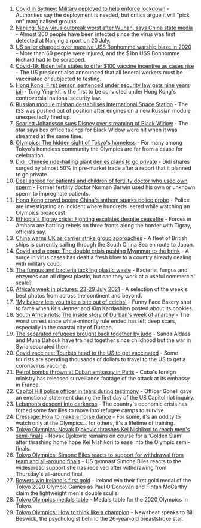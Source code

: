 1. [Covid in Sydney: Military deployed to help enforce lockdown](https://www.bbc.co.uk/news/world-australia-58021718) - Authorities say the deployment is needed, but critics argue it will "pick on" marginalised groups.
2. [Nanjing: New virus outbreak worst after Wuhan, says China state media](https://www.bbc.co.uk/news/world-asia-china-58021911) - Almost 200 people have been infected since the virus was first detected at Nanjing airport on 20 July.
3. [US sailor charged over massive USS Bonhomme warship blaze in 2020](https://www.bbc.co.uk/news/world-us-canada-58021390) - More than 60 people were injured, and the $1bn USS Bonhomme Richard had to be scrapped.
4. [Covid-19: Biden tells states to offer $100 vaccine incentive as cases rise](https://www.bbc.co.uk/news/world-us-canada-58020090) - The US president also announced that all federal workers must be vaccinated or subjected to testing.
5. [Hong Kong: First person sentenced under security law gets nine years jail](https://www.bbc.co.uk/news/world-asia-china-58022072) - Tong Ying-kit is the first to be convicted under Hong Kong's controversial national security law.
6. [Russian module mishap destabilises International Space Station](https://www.bbc.co.uk/news/science-environment-58021394) - The ISS was pushed out of position after engines on a new Russian module unexpectedly fired up.
7. [Scarlett Johansson sues Disney over streaming of Black Widow](https://www.bbc.co.uk/news/world-us-canada-58017445) - The star says box office takings for Black Widow were hit when it was streamed at the same time.
8. [Olympics: The hidden sight of Tokyo's homeless](https://www.bbc.co.uk/news/world-asia-58016848) - For many among Tokyo's homeless community the Olympics are far from a cause for celebration.
9. [Didi: Chinese ride-hailing giant denies plans to go private](https://www.bbc.co.uk/news/business-58021828) - Didi shares surged by almost 50% in pre-market trade after a report that it planned to go private.
10. [Deal agreed for patients and children of fertility doctor who used own sperm](https://www.bbc.co.uk/news/world-us-canada-58017079) - Former fertility doctor Norman Barwin used his own or unknown sperm to impregnate patients.
11. [Hong Kong crowd booing China's anthem sparks police probe](https://www.bbc.co.uk/news/world-asia-china-58022068) - Police are investigating an incident where hundreds jeered while watching an Olympics broadcast.
12. [Ethiopia's Tigray crisis: Fighting escalates despite ceasefire](https://www.bbc.co.uk/news/world-africa-58013100) - Forces in Amhara are battling rebels on three fronts along the border with Tigray, officials say.
13. [China warns UK as carrier strike group approaches](https://www.bbc.co.uk/news/world-asia-58015367) - A fleet of British ships is currently sailing through the South China Sea en route to Japan.
14. [Covid and a coup: The double crisis pushing Myanmar to the brink](https://www.bbc.co.uk/news/world-asia-57993930) - A surge in virus cases has dealt a fresh blow to a country already dealing with military coup.
15. [The fungus and bacteria tackling plastic waste](https://www.bbc.co.uk/news/business-57733178) - Bacteria, fungus and enzymes can all digest plastic, but can they work at a useful commercial scale?
16. [Africa's week in pictures: 23-29 July 2021](https://www.bbc.co.uk/news/world-africa-58012834) - A selection of the week's best photos from across the continent and beyond.
17. ['My bakery lets you take a bite out of celebs'](https://www.bbc.co.uk/news/business-57865991) - Funny Face Bakery shot to fame when Kris Jenner and Kim Kardashian posted about its cookies.
18. [South Africa riots: The inside story of Durban's week of anarchy](https://www.bbc.co.uk/news/world-africa-57996373) - The worst unrest since white-minority rule ended has left deep scars, especially in the coastal city of Durban.
19. [The separated refugees brought back together by judo](https://www.bbc.co.uk/news/world-58020945) - Sanda Aldass and Muna Dahouk have trained together since childhood but the war in Syria separated them.
20. [Covid vaccines: Tourists head to the US to get vaccinated](https://www.bbc.co.uk/news/world-us-canada-58004253) - Some tourists are spending thousands of dollars to travel to the US to get a coronavirus vaccine.
21. [Petrol bombs thrown at Cuban embassy in Paris](https://www.bbc.co.uk/news/world-57995485) - Cuba's foreign ministry has released surveillance footage of the attack at its embassy in France.
22. [Capitol Hill police officer in tears during testimony](https://www.bbc.co.uk/news/world-us-canada-57989607) - Officer Gonell gave an emotional statement during the first day of the US Capitol riot inquiry.
23. [Lebanon’s descent into darkness](https://www.bbc.co.uk/news/world-middle-east-57988693) - The country's economic crisis has forced some families to move into refugee camps to survive.
24. [Dressage: How to make a horse dance](https://www.bbc.co.uk/news/newsbeat-57999120) - For some, it's an oddity to watch only at the Olympics... for others, it's a lifetime of training.
25. [Tokyo Olympics: Novak Djokovic thrashes Kei Nishikori to reach men's semi-finals](https://www.bbc.co.uk/sport/olympics/58010246) - Novak Djokovic remains on course for a 'Golden Slam' after thrashing home hope Kei Nishikori to ease into the Olympic semi-finals.
26. [Tokyo Olympics: Simone Biles reacts to support for withdrawal from team and all-around finals](https://www.bbc.co.uk/sport/olympics/58008278) - US gymnast Simone Biles reacts to the widespread support she has received after withdrawing from Thursday's all-around final.
27. [Rowers win Ireland's first gold](https://www.bbc.co.uk/sport/olympics/58007573) - Ireland win their first gold medal of the Tokyo 2020 Olympic Games as Paul O'Donovan and Fintan McCarthy claim the lightweight men's double sculls.
28. [Tokyo Olympics medals table](https://www.bbc.co.uk/sport/olympics/57836709) - Medals table for the 2020 Olympics in Tokyo.
29. [Tokyo Olympics: How to think like a champion](https://www.bbc.co.uk/news/newsbeat-57977584) - Newsbeat speaks to Bill Beswick, the psychologist behind the 26-year-old breaststroke star.
